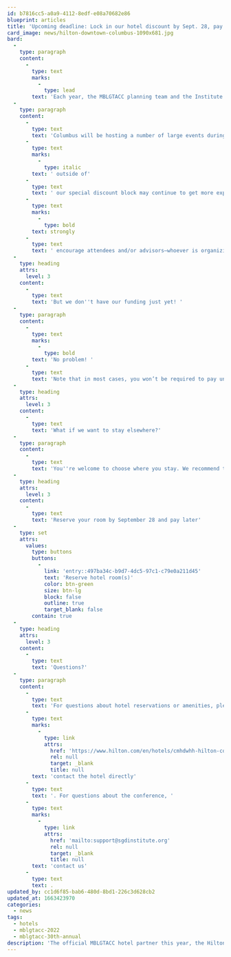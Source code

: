 ```yaml
---
id: b7816cc5-a0a9-4112-8edf-e08a70682e86
blueprint: articles
title: 'Upcoming deadline: Lock in our hotel discount by Sept. 28, pay later'
card_image: news/hilton-downtown-columbus-1090x681.jpg
bard:
  -
    type: paragraph
    content:
      -
        type: text
        marks:
          -
            type: lead
        text: 'Each year, the MBLGTACC planning team and the Institute negotiate the best possible  hotel rate for attendees because we know that lodging and transportation are important factors in budgeting to attend any conference. '
  -
    type: paragraph
    content:
      -
        type: text
        text: 'Columbus will be hosting a number of large events during conference weekend this year, and that means that rooms booked'
      -
        type: text
        marks:
          -
            type: italic
        text: ' outside of'
      -
        type: text
        text: ' our special discount block may continue to get more expensive as the conference nears. The official MBLGTACC hotel partner this year, the Hilton Columbus Downtown, is offering a group rate of $169/night, available through September 28, 2022. We '
      -
        type: text
        marks:
          -
            type: bold
        text: strongly
      -
        type: text
        text: ' encourage attendees and/or advisors—whoever is organizing your travel and lodging—to lock in that rate with a reservation as soon as possible.'
  -
    type: heading
    attrs:
      level: 3
    content:
      -
        type: text
        text: 'But we don''t have our funding just yet! '
  -
    type: paragraph
    content:
      -
        type: text
        marks:
          -
            type: bold
        text: 'No problem! '
      -
        type: text
        text: 'Note that in most cases, you won’t be required to pay until check-in and you can cancel your reservation up to 48 hours before your scheduled arrival. Reserving by September 28 locks in your rate, meaning it won''t increase between the time you reserve and when you arrive in Columbus.'
  -
    type: heading
    attrs:
      level: 3
    content:
      -
        type: text
        text: 'What if we want to stay elsewhere?'
  -
    type: paragraph
    content:
      -
        type: text
        text: 'You''re welcome to choose where you stay. We recommend the Hilton Downtown Columbus because the rate will be lower than other hotels and short-term rentals and also because of its direct connection via skywalk to the Greater Columbus Convention Center, where MBLGTACC will be held.'
  -
    type: heading
    attrs:
      level: 3
    content:
      -
        type: text
        text: 'Reserve your room by September 28 and pay later'
  -
    type: set
    attrs:
      values:
        type: buttons
        buttons:
          -
            link: 'entry::497ba34c-b9d7-4dc5-97c1-c79e0a211d45'
            text: 'Reserve hotel room(s)'
            color: btn-green
            size: btn-lg
            block: false
            outline: true
            target_blank: false
        contain: true
  -
    type: heading
    attrs:
      level: 3
    content:
      -
        type: text
        text: 'Questions?'
  -
    type: paragraph
    content:
      -
        type: text
        text: 'For questions about hotel reservations or amenities, please '
      -
        type: text
        marks:
          -
            type: link
            attrs:
              href: 'https://www.hilton.com/en/hotels/cmhdwhh-hilton-columbus-downtown/'
              rel: null
              target: _blank
              title: null
        text: 'contact the hotel directly'
      -
        type: text
        text: '. For questions about the conference, '
      -
        type: text
        marks:
          -
            type: link
            attrs:
              href: 'mailto:support@sgdinstitute.org'
              rel: null
              target: _blank
              title: null
        text: 'contact us'
      -
        type: text
        text: .
updated_by: cc1d6f85-bab6-480d-8bd1-226c3d628cb2
updated_at: 1663423970
categories:
  - news
tags:
  - hotels
  - mblgtacc-2022
  - mblgtacc-30th-annual
description: 'The official MBLGTACC hotel partner this year, the Hilton Columbus Downtown, is offering a group rate of $169/night, available through September 28, 2022. We strongly encourage attendees and/or advisors—whoever is organizing your travel and lodging—to lock in that rate with a reservation as soon as possible.'
---
```

